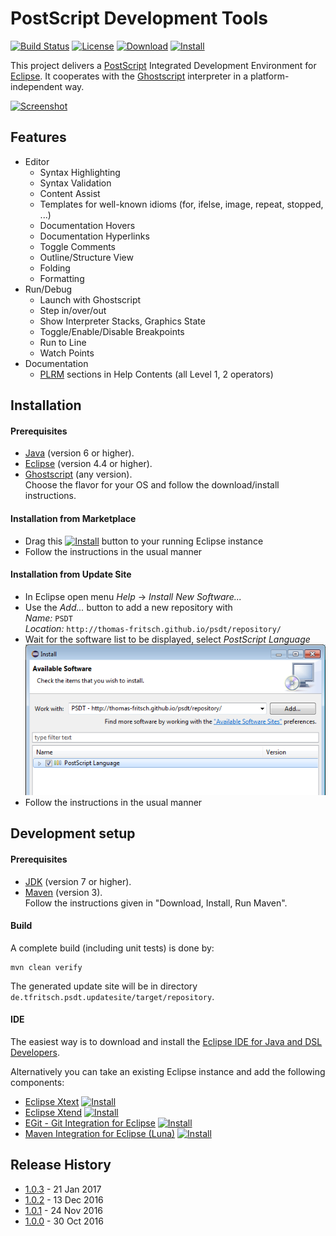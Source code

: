 # PostScript Development Tools

[![Build Status](https://travis-ci.org/thomas-fritsch/psdt.svg?branch=master)](https://travis-ci.org/thomas-fritsch/psdt)
[![License](https://img.shields.io/badge/license-GPL%203.0-blue.svg)](http://www.gnu.org/licenses/gpl-3.0)
[![Download](https://api.bintray.com/packages/thomas-fritsch/eclipse/psdt/images/download.svg)](https://bintray.com/thomas-fritsch/eclipse/psdt/_latestVersion)
[![Install](http://marketplace.eclipse.org/misc/installbutton.png "Drag to your running Eclipse workspace to install PSDT")](http://marketplace.eclipse.org/marketplace-client-intro?mpc_install=3162861)

This project delivers a [PostScript](https://en.wikipedia.org/wiki/PostScript) Integrated Development Environment for
[Eclipse](http://www.eclipse.org/). It cooperates with the [Ghostscript](https://ghostscript.com) interpreter in a
platform-independent way.

[![Screenshot](http://thomas-fritsch.github.io/psdt/images/debugging.png)](http://thomas-fritsch.github.io/psdt/)

## Features

* Editor
	* Syntax Highlighting
	* Syntax Validation
	* Content Assist
	* Templates for well-known idioms (for, ifelse, image, repeat, stopped, ...)
	* Documentation Hovers
	* Documentation Hyperlinks
	* Toggle Comments
	* Outline/Structure View
	* Folding
	* Formatting
* Run/Debug
	* Launch with Ghostscript
	* Step in/over/out
	* Show Interpreter Stacks, Graphics State
	* Toggle/Enable/Disable Breakpoints
	* Run to Line
	* Watch Points
* Documentation
	* [PLRM](https://www.adobe.com/products/postscript/pdfs/PLRM.pdf)
	  sections in Help Contents (all Level 1, 2 operators)

## Installation

#### Prerequisites

* [Java](https://www.java.com/) (version 6 or higher).
* [Eclipse](http://www.eclipse.org) (version 4.4 or higher).
* [Ghostscript](http://ghostscript.com/download/gsdnld.html) (any version).  
  Choose the flavor for your OS and follow the download/install instructions.

#### Installation from Marketplace

* Drag this [![Install](http://marketplace.eclipse.org/misc/installbutton.png
  "Drag to your running Eclipse workspace to install PSDT")](http://marketplace.eclipse.org/marketplace-client-intro?mpc_install=3162861)
  button to your running Eclipse instance
* Follow the instructions in the usual manner

#### Installation from Update Site

* In Eclipse open menu _Help_ -> _Install New Software..._
* Use the _Add..._ button to add a new repository with  
  _Name:_ `PSDT`  
  _Location:_ `http://thomas-fritsch.github.io/psdt/repository/` 
* Wait for the software list to be displayed, select _PostScript Language_
  ![Install](install.png)
* Follow the instructions in the usual manner

## Development setup

#### Prerequisites

* [JDK](http://www.oracle.com/technetwork/java/javase/downloads/) (version 7 or higher).
* [Maven](http://maven.apache.org/) (version 3).  
  Follow the instructions given in "Download, Install, Run Maven".

#### Build

A complete build (including unit tests) is done by:

    mvn clean verify

The generated update site will be in directory `de.tfritsch.psdt.updatesite/target/repository`.

#### IDE

The easiest way is to download and install the [Eclipse IDE for Java and DSL Developers](http://www.eclipse.org/downloads/packages/eclipse-ide-java-and-dsl-developers/neon1a).

Alternatively you can take an existing Eclipse instance and add the following components:

* [Eclipse Xtext](http://marketplace.eclipse.org/content/eclipse-xtext)
  [![Install](http://marketplace.eclipse.org/misc/installbutton.png "Drag and drop into a running Eclipse workspace to install Eclipse Xtext")](http://marketplace.eclipse.org/marketplace-client-intro?mpc_install=1073)
* [Eclipse Xtend](http://marketplace.eclipse.org/content/eclipse-xtend)
  [![Install](http://marketplace.eclipse.org/misc/installbutton.png "Drag and drop into a running Eclipse workspace to install Eclipse Xtend")](http://marketplace.eclipse.org/marketplace-client-intro?mpc_install=148396)
* [EGit - Git Integration for Eclipse](http://marketplace.eclipse.org/content/egit-git-integration-eclipse)
  [![Install](http://marketplace.eclipse.org/misc/installbutton.png "Drag and drop into a running Eclipse workspace to install EGit - Git Integration for Eclipse")](http://marketplace.eclipse.org/marketplace-client-intro?mpc_install=1336)
* [Maven Integration for Eclipse (Luna)](http://marketplace.eclipse.org/content/maven-integration-eclipse-luna)
  [![Install](http://marketplace.eclipse.org/misc/installbutton.png "Drag and drop into a running Eclipse workspace to install Maven Integration for Eclipse (Luna)")](http://marketplace.eclipse.org/marketplace-client-intro?mpc_install=1774116)

## Release History

* [1.0.3](https://github.com/thomas-fritsch/psdt/releases/tag/1.0.3) - 21 Jan 2017
* [1.0.2](https://github.com/thomas-fritsch/psdt/releases/tag/1.0.2) - 13 Dec 2016
* [1.0.1](https://github.com/thomas-fritsch/psdt/releases/tag/1.0.1) - 24 Nov 2016
* [1.0.0](https://github.com/thomas-fritsch/psdt/releases/tag/1.0.0) - 30 Oct 2016
